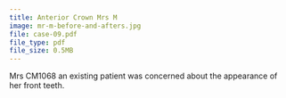 ```yaml
---
title: Anterior Crown Mrs M
image: mr-m-before-and-afters.jpg
file: case-09.pdf
file_type: pdf
file_size: 0.5MB
---
```

Mrs CM1068 an existing patient was concerned about the appearance of her front teeth.
